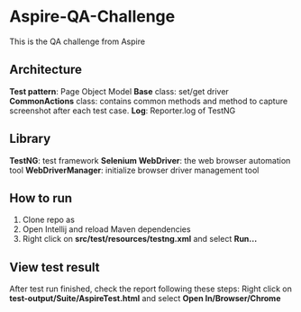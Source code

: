 # Aspire-QA-Challenge
This is the QA challenge from Aspire

## Architecture
**Test pattern**: Page Object Model
**Base** class: set/get driver
**CommonActions** class:  contains common methods and method to capture screenshot after each test case.
**Log**: Reporter.log of TestNG

## Library
**TestNG**: test framework
**Selenium WebDriver**: the web browser automation tool
**WebDriverManager**: initialize browser driver management tool

## How to run

1. Clone repo as 
2. Open Intellij and reload Maven dependencies
3. Right click on **src/test/resources/testng.xml** and select **Run...**

## View test result
After test run finished, check the report following these steps:
Right click on **test-output/Suite/AspireTest.html** and select **Open In/Browser/Chrome**


